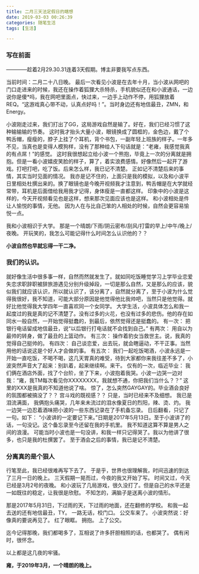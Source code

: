 ```yaml
---
title: 二月三天法定假日的瞎想
date: 2019-03-03 00:26:39
categories: 随笔生活
tags: [生活]

---
```



### 写在前面
————趁着2月29.30.31连着3天假期。博主非要我写点东西。
    
当前时间：二月二十八日晚。
    最后一次看见小波是在去年十月，当小波从网吧的门口走进来的时候，我还在操作着狐狸大杀特杀，手机貌似还在和小波通话，一边说你是傻*吗，我在网吧里面点，快过来，一边手上动作不停，用狐狸放着REQ。“这游戏真心带不动，认真点好吗！”。当时身边还有地信最丑，ZMN，和Energy。
 <!--more --> 
   小波刚走过来，我们打出了GG，这局游戏自然是输了。好在，我们已经习惯了这种输输输的节奏。
   这时我才抬头大量小波，眼镜换成了圆框的，金色边，戴了个鸭舌帽，瘦瘦的，脖子上挂了个耳机，背个书包，一副年轻上班族的样子。一年多不见，当真也是变得人模狗样，没有了那种给人下句话就是：“老雍，我感觉我真的有点屌！”的感觉。
     这时我很想起立给小波一个熊抱，毕竟上一次的分离就是拥抱。但是一看小波嬉皮笑脸的样子，算了，着实浪费感情。好像然后一起开了游戏。打吧打吧，吃了饭。后来怎么样，我已记不清楚。
     正如记不清楚后来的事情，其实当时见面的情况。
     我亦是记不住的，上面只是我的模拟，以及和小波平日里相处杜撰出来的。换了眼镜也是今晚开视频我才注意到，鸭舌帽是在大学就经常带，耳机是后面借给我用我才记得，身体瘦是一直都这样。
    印象中的小波是这样的，今天开视频看见也是这样，想来那次见面应该也是这样。
  和小波相处是件让人愉悦的事情，无他。
  因为人在与比自己笨的人相处的时候，自然会更容易愉悦一点。
        
   我和小波相识于大学。
        那是一个晴朗/下雨/阴云密布/刮风/打雷的早上/中午/晚上/夜晚。
        开玩笑的，我怎么可能记得什么时间怎么认识他的？？

**小波自然也早就忘得一干二净。**


        
### 我们的认识。
   就好像生活中很多事一样，自然而然就发生了。就如同吃饭睡觉学习上学毕业恋爱失恋求职辞职被辞旅游遇见分别升级掉段，一切是那么自然，又是那么的应该，貌似我们就应该认识，所以就认识了，该分离了，自然就分离了，至于小波为什么觉得我很好，我不知道，可能大部分原因是他觉得他比我帅吧，当然只是他觉得。就好比他觉得我大学四年一直喜欢同一个女同学。
    大学生活，小波具体怎么和我一起度过的我是真的记不清楚了。没有过多的火花，也没有过多的悲伤。他的存在如同水一般自然，一开始觉得挺蠢的，到最后，依然觉得还是挺蠢的。
        有一次：
        把银行电话留成地信最丑，说“以后银行打电话就不会找到自己。”
        有两次：
        用自以为最帅的转身，做了最丑的上篮动作。
        有三次：
        操作着豹女当救世主。说，我真的觉得自己挺帅的。
        有四次：
        自己谈恋爱，出去玩，就会瞎逼动，不干正事。当然用他的话说这是个好人才会做的事。
        有五次：
        我们一起吃饭喝酒，小波永远是一开始一直吃饭，不喝不喝，这几天胃真的难受，待到大家都你来我往差不多了，小波突然声音大了起来：别趴着，起来继续啊。来干。
        仅有的一次，临近毕业：
        我们俩在酒店外面，找了个台阶，坐了下来，小波抱着我哭。小波一边哭一边对我：“雍，我TM每次看见你XXXXXXXX，我就想不通，你把我们当什么？？”
        这里的XXX是我真的不知道他说了啥。
        惊了，怎么突然GAYGAY的。毕业酒会良好的氛围都被搞没了？？
        宫斗戏的既视感？？
        只是，当时已经来不及细想。
        我已是泪流满面，
        我俩抱头痛哭，几年来未流过的泪水像夏日的烈阳，辣、烫、灼。
        我一边哭一边忍着酒味把小波的一些东西记录在了手机备忘录。
        日后翻看，只记了一句。如下：
        “小波讲的一定要记下来。”日期是2017年5月13日。至于小波讲了的话，一句没记。这个备忘录至今还留在我的手机里。
        我不知道这算不算是男人之间的浪漫。
        可能当时小波也是一句没讲，和我一样只记得哭了。我以为他讲了很多，也只是我的杜撰罢了。
        至于酒会之后的事情，我已是记不清楚。
        
### 分离真的是个狠人

    
  行笔至此，我已经很难再写下去了。
        于是乎，世界也很理解我，时间迅速的到达了三月一日的晚上。
        三天假期一晃而过，今夜的我又开始了写。
        时间又过，今天已经是3月2号的夜晚。
        和小波玩了几局游戏，很久没打了。但是自己的水平还是一如既往的稳定，让我很是欣慰。
        不知怎的，满脑子是送离小波的情形。
        
   那是2017年5月31日，下过雨的天，下过雨的地面，还在翻修的学校。
        和我一起去送的还有地信最丑，TY。
        一路无话，校门口。
        公交车来了。
        小波突然说：好像真的要说再见了。
        红了眼眶。
        拥抱。
        上了公交。
        
   迄今记得那晚，我们都喝多了，互相说了许多肝胆相照的话，也都哭了。
        偶有闲时，很怀念。
        
   以上都是这几夜的牢骚。
        
  **雍，于2019年3月，一个晴朗的晚上。**



